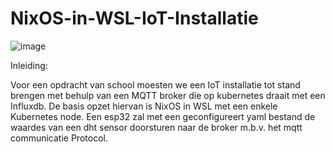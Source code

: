 # NixOS-in-WSL-IoT-Installatie

![image](https://user-images.githubusercontent.com/100275526/227935137-8420fa27-6a02-4415-9c7d-65b3393e51c3.png)


Inleiding:

Voor een opdracht van school moesten we een IoT installatie tot stand brengen met behulp van een MQTT broker die op kubernetes draait met een Influxdb. De basis opzet hiervan is NixOS in WSL met een enkele Kubernetes node. Een esp32 zal met een geconfigureert yaml bestand de waardes van een dht sensor doorsturen naar de broker m.b.v. het mqtt communicatie Protocol.



